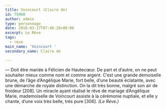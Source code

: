 ```yaml
---
title: Voincourt (Claire de)
id: 75960
author: admin
type: personnage
date: 2010-03-17T07:46:20+00:00
excerpt: Le Rêve
tags:
  - reve
main_name: 'Voincourt '
secondary_name: Claire de

---
```

— Doit être mariée à Félicien de Hautecœur. De part et d&rsquo;autre, on ne peut souhaiter mieux comme nom et comme argent. C&rsquo;est une grande demoiselle brune, de l&rsquo;âge d&rsquo;Angélique Marie, fort belle, d&rsquo;une beauté éclatante, avec une démarche de royale distinction. On la dit très bonne, malgré son air de froideur [208]. Un miracle ayant réalisé le rêve de mariage d&rsquo;Angélique Marie, mademoiselle de Voincourt assiste à la cérémonie nuptiale, et elle y chante, d&rsquo;une voix très belle, très pure [306]. _(Le Réve.)_